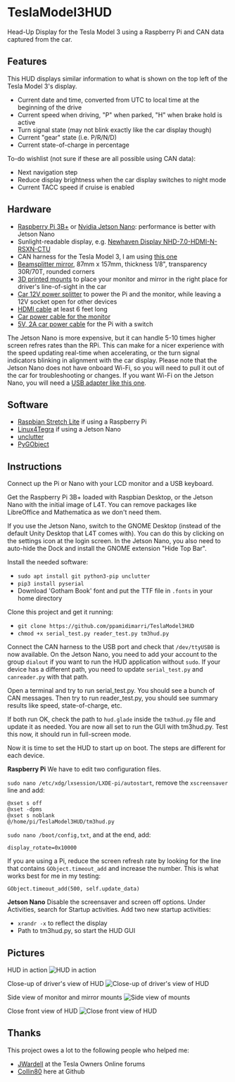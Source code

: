 # TeslaModel3HUD
Head-Up Display for the Tesla Model 3 using a Raspberry Pi and CAN data captured from the car.

## Features
This HUD displays similar information to what is shown on the top left of the Tesla Model 3's display. 

* Current date and time, converted from UTC to local time at the beginning of the drive
* Current speed when driving, "P" when parked, "H" when brake hold is active
* Turn signal state (may not blink exactly like the car display though)
* Current "gear" state (i.e. P/R/N/D)
* Current state-of-charge in percentage 

To-do wishlist (not sure if these are all possible using CAN data):
* Next navigation step
* Reduce display brightness when the car display switches to night mode
* Current TACC speed if cruise is enabled

## Hardware
* [Raspberry Pi 3B+](https://smile.amazon.com/gp/product/B07BDR5PDW/) or [Nvidia Jetson Nano](https://www.nvidia.com/en-us/autonomous-machines/embedded-systems/jetson-nano/): performance is better with Jetson Nano
* Sunlight-readable display, e.g. [Newhaven Display NHD-7.0-HDMI-N-RSXN-CTU](http://www.newhavendisplay.com/nhd70hdminrsxnctu-p-9552.html)
* CAN harness for the Tesla Model 3, I am using [this one](http://store.evtv.me/proddetail.php?prod=TeslaModel3CANKit)
* [Beamsplitter mirror](https://telepromptermirror.com/glass-teleprompter-mirror/), 87mm x 157mm, thickness 1/8", transparency 30R/70T, rounded corners
* [3D printed mounts](https://www.thingiverse.com/thing:3496105) to place your monitor and mirror in the right place for driver's line-of-sight in the car
* [Car 12V power splitter](https://smile.amazon.com/gp/product/B07CM7PJQB/) to power the Pi and the monitor, while leaving a 12V socket open for other devices
* [HDMI cable](https://smile.amazon.com/gp/product/B01JO9T43G/) at least 6 feet long
* [Car power cable for the monitor](https://smile.amazon.com/gp/product/B07BSFSW8N/)
* [5V, 2A car power cable](https://smile.amazon.com/gp/product/B075XMTQJC/) for the Pi with a switch

The Jetson Nano is more expensive, but it can handle 5-10 times higher screen refres rates than the RPi. This can make for a nicer experience with the speed updating real-time when accelerating, or the turn signal indicators blinking in alignment with the car display. Please note that the Jetson Nano does not have onboard Wi-Fi, so you will need to pull it out of the car for troubleshooting or changes. If you want Wi-Fi on the Jetson Nano, you will need a [USB adapter like this one](https://smile.amazon.com/gp/product/B003MTTJOY/). 

## Software
* [Raspbian Stretch Lite](https://downloads.raspberrypi.org/raspbian_lite_latest) if using a Raspberry Pi
* [Linux4Tegra](http://developer.nvidia.com/embedded/dlc/jetson-nano-dev-kit-sd-card-image) if using a Jetson Nano
* [unclutter](https://wiki.archlinux.org/index.php/unclutter)
* [PyGObject](https://pygobject.readthedocs.io/en/latest/index.html)

## Instructions

Connect up the Pi or Nano with your LCD monitor and a USB keyboard. 

Get the Raspberry Pi 3B+ loaded with Raspbian Desktop, or the Jetson Nano with the initial image of L4T. You can remove packages like LibreOffice and Mathematica as we don't need them.

If you use the Jetson Nano, switch to the GNOME Desktop (instead of the default Unity Desktop that L4T comes with). You can do this by clicking on the settings icon at the login screen. In the Jetson Nano, you also need to auto-hide the Dock and install the GNOME extension "Hide Top Bar". 

Install the needed software:
* `sudo apt install git python3-pip unclutter`
* `pip3 install pyserial`
* Download 'Gotham Book' font and put the TTF file in `.fonts` in your home directory

Clone this project and get it running:
* `git clone https://github.com/ppamidimarri/TeslaModel3HUD`
* `chmod +x serial_test.py reader_test.py tm3hud.py`

Connect the CAN harness to the USB port and check that `/dev/ttyUSB0` is now available. On the Jetson Nano, you need to add your account to the group `dialout` if you want to run the HUD application without `sudo`. If your device has a different path, you need to update `serial_test.py` and `canreader.py` with that path. 

Open a terminal and try to run serial_test.py. You should see a bunch of CAN messages. Then try to run reader_test.py, you should see summary results like speed, state-of-charge, etc. 

If both run OK, check the path to `hud.glade` inside the `tm3hud.py` file and update it as needed. You are now all set to run the GUI with tm3hud.py. Test this now, it should run in full-screen mode. 

Now it is time to set the HUD to start up on boot. The steps are different for each device.

**Raspberry Pi**
We have to edit two configuration files.

`sudo nano /etc/xdg/lxsession/LXDE-pi/autostart`, remove the `xscreensaver` line and add:
```
@xset s off
@xset -dpms
@xset s noblank
@/home/pi/TeslaModel3HUD/tm3hud.py
```

`sudo nano /boot/config,txt`, and at the end, add:
```
display_rotate=0x10000
```

If you are using a Pi, reduce the screen refresh rate by looking for the line that contains `GObject.timeout_add` and increase the number. This is what works best for me in my testing:
```
GObject.timeout_add(500, self.update_data)
```

**Jetson Nano**
Disable the screensaver and screen off options. Under Activities, search for Startup activities. Add two new startup activities:
* `xrandr -x` to reflect the display
* Path to tm3hud.py, so start the HUD GUI 

## Pictures

HUD in action
![HUD in action](https://i.imgur.com/tpscMLz.jpg)

Close-up of driver's view of HUD
![Close-up of driver's view of HUD](https://i.imgur.com/9UdMikN.jpg)

Side view of monitor and mirror mounts
![Side view of mounts](https://thingiverse-production-new.s3.amazonaws.com/assets/ca/d1/42/7c/10/IMG_20190316_120601.jpg)

Close front view of HUD
![Close front view of HUD](https://thingiverse-production-new.s3.amazonaws.com/assets/f6/e7/c7/c6/02/IMG_20190316_121405.jpg)

## Thanks
This project owes a lot to the following people who helped me:
* [JWardell](https://teslaownersonline.com/members/jwardell.1513/) at the Tesla Owners Online forums
* [Collin80](https://github.com/collin80) here at Github
